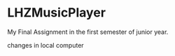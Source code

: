 # LHZMusicPlayer
My Final Assignment in the first semester of junior year.

changes in local computer

